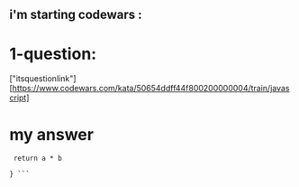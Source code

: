 ## i'm starting codewars :

# 1-question:
["itsquestionlink"][https://www.codewars.com/kata/50654ddff44f800200000004/train/javascript]


# my answer

``` function multiply(a, b){
 return a * b
  
} ```
